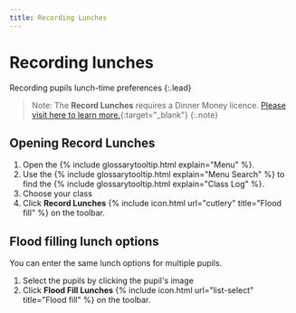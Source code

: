 ```yaml
---
title: Recording Lunches
---
```

# Recording lunches

Recording pupils lunch-time preferences
{:.lead}

> Note: The **Record Lunches** requires a Dinner Money licence. [Please visit here to learn more.](https://www.capita-sims.co.uk/products-and-services/sims-dinner-money){:target="_blank"}
{:.note}

## Opening Record Lunches

1. Open the {% include glossarytooltip.html explain="Menu" %}.
1. Use the {% include glossarytooltip.html explain="Menu Search" %} to find the {% include glossarytooltip.html explain="Class Log" %}.
1. Choose your class
1. Click **Record Lunches** {% include icon.html url="cutlery" title="Flood fill" %} on the toolbar.

## Flood filling lunch options

You can enter the same lunch options for multiple pupils.

1. Select the pupils by clicking the pupil's image
1. Click **Flood Fill Lunches** {% include icon.html url="list-select" title="Flood fill" %} on the toolbar.